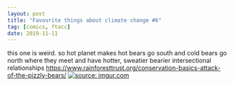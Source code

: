 ```yaml
---
layout: post
title: "Favourite things about climate change #6"
tag: [comics, ftacc]
date: 2019-11-11
---
```

<!-- #59 -->
this one is weird. so hot planet makes hot bears go south and cold bears go north where they meet and have hotter, sweatier bearier intersectional relationships https://www.rainforesttrust.org/conservation-basics-attack-of-the-pizzly-bears/
[![](https://i.imgur.com/snJbl7L.jpg "source: imgur.com")](https://i.imgur.com/snJbl7L.jpg)
